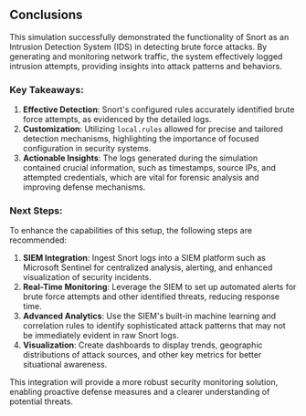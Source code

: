 ## Conclusions

This simulation successfully demonstrated the functionality of Snort as an Intrusion Detection System (IDS) in detecting brute force attacks. By generating and monitoring network traffic, the system effectively logged intrusion attempts, providing insights into attack patterns and behaviors.

### Key Takeaways:
1. **Effective Detection**: Snort's configured rules accurately identified brute force attempts, as evidenced by the detailed logs.
2. **Customization**: Utilizing `local.rules` allowed for precise and tailored detection mechanisms, highlighting the importance of focused configuration in security systems.
3. **Actionable Insights**: The logs generated during the simulation contained crucial information, such as timestamps, source IPs, and attempted credentials, which are vital for forensic analysis and improving defense mechanisms.

### Next Steps:
To enhance the capabilities of this setup, the following steps are recommended:
1. **SIEM Integration**: Ingest Snort logs into a SIEM platform such as Microsoft Sentinel for centralized analysis, alerting, and enhanced visualization of security incidents.
2. **Real-Time Monitoring**: Leverage the SIEM to set up automated alerts for brute force attempts and other identified threats, reducing response time.
3. **Advanced Analytics**: Use the SIEM's built-in machine learning and correlation rules to identify sophisticated attack patterns that may not be immediately evident in raw Snort logs.
4. **Visualization**: Create dashboards to display trends, geographic distributions of attack sources, and other key metrics for better situational awareness.

This integration will provide a more robust security monitoring solution, enabling proactive defense measures and a clearer understanding of potential threats.